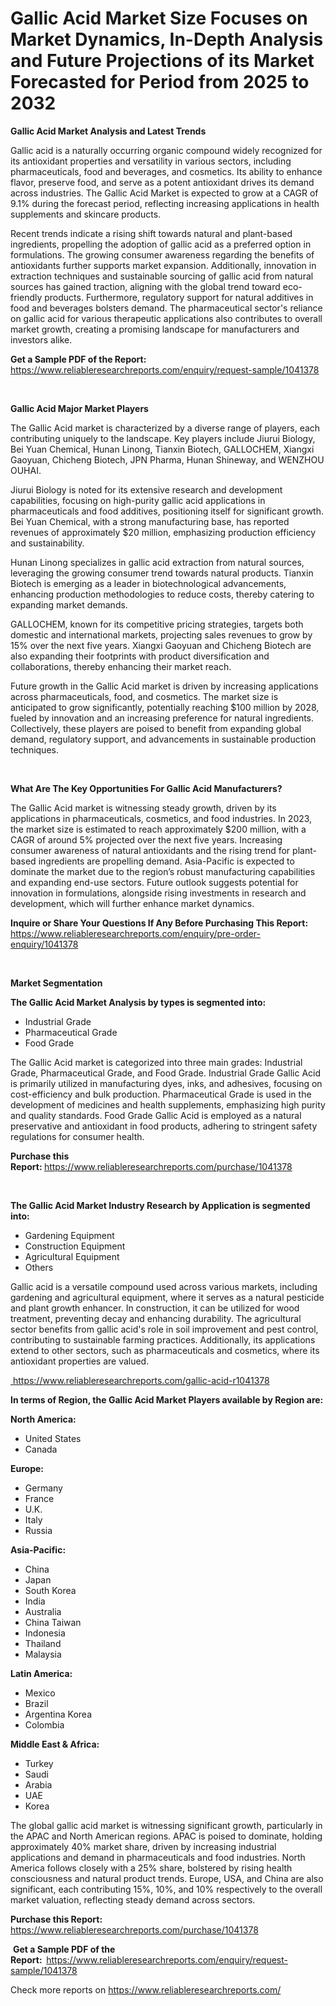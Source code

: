 <p><h1>Gallic Acid Market Size Focuses on Market Dynamics, In-Depth Analysis and Future Projections of its Market Forecasted for Period from 2025 to 2032</h1></p><p><strong>Gallic Acid Market Analysis and Latest Trends</strong></p>
<p><p>Gallic acid is a naturally occurring organic compound widely recognized for its antioxidant properties and versatility in various sectors, including pharmaceuticals, food and beverages, and cosmetics. Its ability to enhance flavor, preserve food, and serve as a potent antioxidant drives its demand across industries. The Gallic Acid Market is expected to grow at a CAGR of 9.1% during the forecast period, reflecting increasing applications in health supplements and skincare products.</p><p>Recent trends indicate a rising shift towards natural and plant-based ingredients, propelling the adoption of gallic acid as a preferred option in formulations. The growing consumer awareness regarding the benefits of antioxidants further supports market expansion. Additionally, innovation in extraction techniques and sustainable sourcing of gallic acid from natural sources has gained traction, aligning with the global trend toward eco-friendly products. Furthermore, regulatory support for natural additives in food and beverages bolsters demand. The pharmaceutical sector's reliance on gallic acid for various therapeutic applications also contributes to overall market growth, creating a promising landscape for manufacturers and investors alike.</p></p>
<p><strong>Get a Sample PDF of the Report:&nbsp;</strong> <a href="https://www.reliableresearchreports.com/enquiry/request-sample/1041378?utm_campaign=2227&utm_medium=2&utm_source=Github&utm_content=ia&utm_term=31012025&utm_id=gallic-acid">https://www.reliableresearchreports.com/enquiry/request-sample/1041378</a></p>
<p>&nbsp;</p>
<p><strong>Gallic Acid Major Market Players</strong></p>
<p><p>The Gallic Acid market is characterized by a diverse range of players, each contributing uniquely to the landscape. Key players include Jiurui Biology, Bei Yuan Chemical, Hunan Linong, Tianxin Biotech, GALLOCHEM, Xiangxi Gaoyuan, Chicheng Biotech, JPN Pharma, Hunan Shineway, and WENZHOU OUHAI.</p><p>Jiurui Biology is noted for its extensive research and development capabilities, focusing on high-purity gallic acid applications in pharmaceuticals and food additives, positioning itself for significant growth. Bei Yuan Chemical, with a strong manufacturing base, has reported revenues of approximately $20 million, emphasizing production efficiency and sustainability. </p><p>Hunan Linong specializes in gallic acid extraction from natural sources, leveraging the growing consumer trend towards natural products. Tianxin Biotech is emerging as a leader in biotechnological advancements, enhancing production methodologies to reduce costs, thereby catering to expanding market demands. </p><p>GALLOCHEM, known for its competitive pricing strategies, targets both domestic and international markets, projecting sales revenues to grow by 15% over the next five years. Xiangxi Gaoyuan and Chicheng Biotech are also expanding their footprints with product diversification and collaborations, thereby enhancing their market reach.</p><p>Future growth in the Gallic Acid market is driven by increasing applications across pharmaceuticals, food, and cosmetics. The market size is anticipated to grow significantly, potentially reaching $100 million by 2028, fueled by innovation and an increasing preference for natural ingredients. Collectively, these players are poised to benefit from expanding global demand, regulatory support, and advancements in sustainable production techniques.</p></p>
<p>&nbsp;</p>
<p><strong>What Are The Key Opportunities For Gallic Acid Manufacturers?</strong></p>
<p><p>The Gallic Acid market is witnessing steady growth, driven by its applications in pharmaceuticals, cosmetics, and food industries. In 2023, the market size is estimated to reach approximately $200 million, with a CAGR of around 5% projected over the next five years. Increasing consumer awareness of natural antioxidants and the rising trend for plant-based ingredients are propelling demand. Asia-Pacific is expected to dominate the market due to the region’s robust manufacturing capabilities and expanding end-use sectors. Future outlook suggests potential for innovation in formulations, alongside rising investments in research and development, which will further enhance market dynamics.</p></p>
<p><strong>Inquire or Share Your Questions If Any Before Purchasing This Report:</strong> <a href="https://www.reliableresearchreports.com/enquiry/pre-order-enquiry/1041378?utm_campaign=2227&utm_medium=2&utm_source=Github&utm_content=ia&utm_term=31012025&utm_id=gallic-acid">https://www.reliableresearchreports.com/enquiry/pre-order-enquiry/1041378</a></p>
<p>&nbsp;</p>
<p><strong>Market Segmentation</strong></p>
<p><strong>The Gallic Acid Market Analysis by types is segmented into:</strong></p>
<p><ul><li>Industrial Grade</li><li>Pharmaceutical Grade</li><li>Food Grade</li></ul></p>
<p><p>The Gallic Acid market is categorized into three main grades: Industrial Grade, Pharmaceutical Grade, and Food Grade. Industrial Grade Gallic Acid is primarily utilized in manufacturing dyes, inks, and adhesives, focusing on cost-efficiency and bulk production. Pharmaceutical Grade is used in the development of medicines and health supplements, emphasizing high purity and quality standards. Food Grade Gallic Acid is employed as a natural preservative and antioxidant in food products, adhering to stringent safety regulations for consumer health.</p></p>
<p><strong>Purchase this Report:&nbsp;</strong><a href="https://www.reliableresearchreports.com/purchase/1041378?utm_campaign=2227&utm_medium=2&utm_source=Github&utm_content=ia&utm_term=31012025&utm_id=gallic-acid">https://www.reliableresearchreports.com/purchase/1041378</a></p>
<p>&nbsp;</p>
<p><strong>The Gallic Acid Market Industry Research by Application is segmented into:</strong></p>
<p><ul><li>Gardening Equipment</li><li>Construction Equipment</li><li>Agricultural Equipment</li><li>Others</li></ul></p>
<p><p>Gallic acid is a versatile compound used across various markets, including gardening and agricultural equipment, where it serves as a natural pesticide and plant growth enhancer. In construction, it can be utilized for wood treatment, preventing decay and enhancing durability. The agricultural sector benefits from gallic acid's role in soil improvement and pest control, contributing to sustainable farming practices. Additionally, its applications extend to other sectors, such as pharmaceuticals and cosmetics, where its antioxidant properties are valued.</p></p>
<p><a href="https://www.reliableresearchreports.com/gallic-acid-r1041378?utm_campaign=2227&utm_medium=2&utm_source=Github&utm_content=ia&utm_term=31012025&utm_id=gallic-acid">&nbsp;https://www.reliableresearchreports.com/gallic-acid-r1041378</a></p>
<p><strong>In terms of Region, the Gallic Acid Market Players available by Region are:</strong></p>
<p>
    <p> <strong> North America: </strong>
        <ul>
            <li>United States</li>
            <li>Canada</li>
        </ul>
        </p> 
    <p> <strong> Europe: </strong>
        <ul>
            <li>Germany</li>
            <li>France</li>
            <li>U.K.</li>
            <li>Italy</li>
            <li>Russia</li>
        </ul>
        </p> 
    <p> <strong> Asia-Pacific: </strong>
        <ul>
            <li>China</li>
            <li>Japan</li>
            <li>South Korea</li>
            <li>India</li>
            <li>Australia</li>
            <li>China Taiwan</li>
            <li>Indonesia</li>
            <li>Thailand</li>
            <li>Malaysia</li>
        </ul>
        </p> 
    <p> <strong> Latin America: </strong>
        <ul>
            <li>Mexico</li>
            <li>Brazil</li>
            <li>Argentina Korea</li>
            <li>Colombia</li>
        </ul>
        </p> 
    <p> <strong> Middle East & Africa: </strong>
        <ul>
            <li>Turkey</li>
            <li>Saudi</li>
            <li>Arabia</li>
            <li>UAE</li>
            <li>Korea</li>
        </ul>
    </p>
    </p>
<p><p>The global gallic acid market is witnessing significant growth, particularly in the APAC and North American regions. APAC is poised to dominate, holding approximately 40% market share, driven by increasing industrial applications and demand in pharmaceuticals and food industries. North America follows closely with a 25% share, bolstered by rising health consciousness and natural product trends. Europe, USA, and China are also significant, each contributing 15%, 10%, and 10% respectively to the overall market valuation, reflecting steady demand across sectors.</p></p>
<p><strong>Purchase this Report: </strong><a href="https://www.reliableresearchreports.com/purchase/1041378?utm_campaign=2227&utm_medium=2&utm_source=Github&utm_content=ia&utm_term=31012025&utm_id=gallic-acid">https://www.reliableresearchreports.com/purchase/1041378</a></p>
<p>&nbsp;<strong>Get a Sample PDF of the Report:&nbsp;&nbsp;</strong><a href="https://www.reliableresearchreports.com/enquiry/request-sample/1041378?utm_campaign=2227&utm_medium=2&utm_source=Github&utm_content=ia&utm_term=31012025&utm_id=gallic-acid">https://www.reliableresearchreports.com/enquiry/request-sample/1041378</a></p>
<p><strong></strong></p>
<p>Check more reports on <a href="https://www.reliableresearchreports.com/?utm_campaign=2227&utm_medium=2&utm_source=Github&utm_content=ia&utm_term=31012025&utm_id=gallic-acid">https://www.reliableresearchreports.com/</a></p>